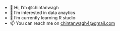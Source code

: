 - 👋 Hi, I’m @chintanwagh
- 👀 I’m interested in data anaytics
- 🌱 I’m currently learning R studio 
- 📫 You can reach me on chintanwagh4@gmail.com

<!---
chintanwagh/chintanwagh is a ✨ special ✨ repository because its `README.md` (this file) appears on your GitHub profile.
You can click the Preview link to take a look at your changes.
--->

